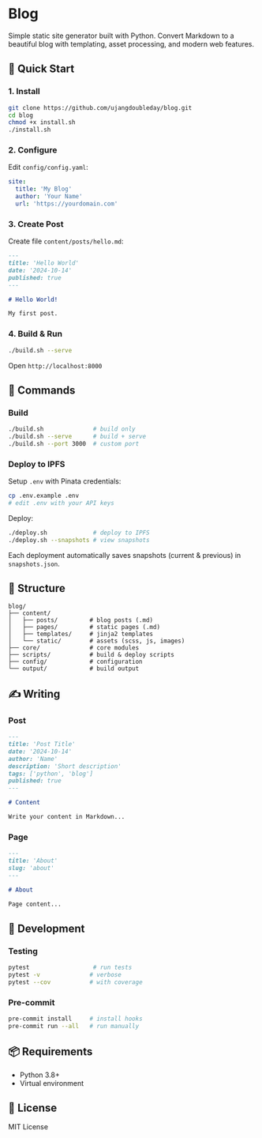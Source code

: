# Blog

Simple static site generator built with Python. Convert Markdown to a beautiful blog with templating, asset processing, and modern web features.

## 🚀 Quick Start

### 1. Install

```bash
git clone https://github.com/ujangdoubleday/blog.git
cd blog
chmod +x install.sh
./install.sh
```

### 2. Configure

Edit `config/config.yaml`:

```yaml
site:
  title: 'My Blog'
  author: 'Your Name'
  url: 'https://yourdomain.com'
```

### 3. Create Post

Create file `content/posts/hello.md`:

```markdown
---
title: 'Hello World'
date: '2024-10-14'
published: true
---

# Hello World!

My first post.
```

### 4. Build & Run

```bash
./build.sh --serve
```

Open `http://localhost:8000`

## 📝 Commands

### Build

```bash
./build.sh              # build only
./build.sh --serve      # build + serve
./build.sh --port 3000  # custom port
```

### Deploy to IPFS

Setup `.env` with Pinata credentials:

```bash
cp .env.example .env
# edit .env with your API keys
```

Deploy:

```bash
./deploy.sh             # deploy to IPFS
./deploy.sh --snapshots # view snapshots
```

Each deployment automatically saves snapshots (current & previous) in `snapshots.json`.

## 📁 Structure

```
blog/
├── content/
│   ├── posts/         # blog posts (.md)
│   ├── pages/         # static pages (.md)
│   ├── templates/     # jinja2 templates
│   └── static/        # assets (scss, js, images)
├── core/              # core modules
├── scripts/           # build & deploy scripts
├── config/            # configuration
└── output/            # build output
```

## ✍️ Writing

### Post

```markdown
---
title: 'Post Title'
date: '2024-10-14'
author: 'Name'
description: 'Short description'
tags: ['python', 'blog']
published: true
---

# Content

Write your content in Markdown...
```

### Page

```markdown
---
title: 'About'
slug: 'about'
---

# About

Page content...
```

## 🧪 Development

### Testing

```bash
pytest                  # run tests
pytest -v              # verbose
pytest --cov           # with coverage
```

### Pre-commit

```bash
pre-commit install     # install hooks
pre-commit run --all   # run manually
```

## 📦 Requirements

- Python 3.8+
- Virtual environment

## 📄 License

MIT License

